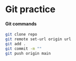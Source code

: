 
# Git practice

#### Git commands
```bash
git clone repo
git remote set-url origin url
git add .
git commit -m ""
git push origin main

```



